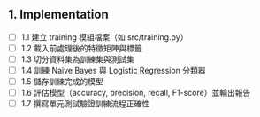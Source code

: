 ## 1. Implementation
- [ ] 1.1 建立 training 模組檔案（如 src/training.py）
- [ ] 1.2 載入前處理後的特徵矩陣與標籤
- [ ] 1.3 切分資料集為訓練集與測試集
- [ ] 1.4 訓練 Naive Bayes 與 Logistic Regression 分類器
- [ ] 1.5 儲存訓練完成的模型
- [ ] 1.6 評估模型（accuracy, precision, recall, F1-score）並輸出報告
- [ ] 1.7 撰寫單元測試驗證訓練流程正確性
